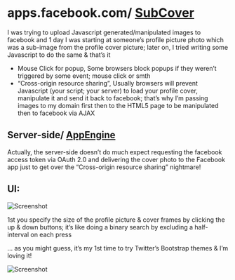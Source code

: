 # apps.facebook.com/ [SubCover](http://apps.fb.me/subcover)

I was trying to upload Javascript generated/manipulated images to facebook and 1 day I was starting at someone’s profile picture photo which was a sub-image from the profile cover picture; later on, I tried writing some Javascript to do the same & that’s it
+	Mouse Click for popup,
Some browsers block popups if they weren’t triggered by some event; mouse click or smth
+	“Cross-origin resource sharing”,
Usually browsers will prevent Javascript (your script; your server) to load your profile cover, manipulate it and send it back to facebook; that’s why I’m passing images to my domain first then to the HTML5 page to be manipulated then to facebook via AJAX

## Server-side/ [AppEngine](Servlet/subcover.java)

Actually, the server-side doesn’t do much expect requesting the facebook access token via OAuth 2.0 and delivering the cover photo to the Facebook app just to get over the “Cross-origin resource sharing” nightmare!


## UI:


![Screenshot](/readme/screenshot2.png)

1st you specify the size of the profile picture & cover frames by clicking the up & down buttons; it’s like doing a binary search by excluding a half-interval on each press

… as you might guess, it’s my 1st time to try Twitter’s Bootstrap themes & I’m loving it!

![Screenshot](/readme/screenshot_small.png)